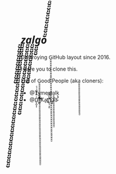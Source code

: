 # _͈̮͈̮͈̮͈̮͈̮͈̮͈̮͈̮͈̮z͈̮͈̮͈̮͈̮͈̮͈̮͈̮͈̮͈̮͈̮͈̮͈̮͈̮͈̮͈̮͈̮͈̮͈̮͈̮͈̮͈̮͈̮͈̮͈̮͈̮͈̮͈̮͈̮a͈̮͈̮͈̮͈̮͈̮͈̮͈̮͈̮͈̮͈̮͈̮͈̮͈̮͈̮͈̮͈̮l͈̮͈̮͈̮͈̮͈̮͈̮͈̮͈̮͈̮g͈̮͈̮ŏ̎̆̎̆̎̆̎̆̎̆̎̆̎̆̎̆̎̆̎̆̎̆̎̆̎̆̎̆̎̆̎̆̎̆̎̆̎̆̎̆̎̆̎̆̎̆̎̆̎̆̎̆̎̆̎̆̎̆̎̆̎̆̎̆̎̆̎̆̎̆̎̆̎̆̎̆̎̆̎̆̎̆̎̆̎̆̎̆̎̆̎̆̎̆̎̆̎̆̎̆̎̆̎̆̎̆̎̆̎̆̎̆̎̆̎̆̎̆̎̆̎̆̎̆̎̆̎̆̎̆̎̆̎̆̎̆̎̆̎̆̎̆̎̆̎̆̎̆̎̆̎̆̎̆̎̆̎̆̎̆̎̆̎̆̎̆̎̆̎̆̎̆̎̆̎̆̎̆̎̆̎̆̎̆̎̆̎̆̎̆̎̆̎̆̎̆̎̆̎̆̎̆̎̆̎̆̎̆̎̆̎̆̎̆̎̆̎̆̎̆̎̆̎̆̎̆̎̆̎̆̎̆̎̆̎̆̎̆̎̆̎̆̎̆̎̆̎̆̎̆̎̆̎̆̎̆̎̆̎̆̎̆̎̆̎̆̎̆̎̆̎̆̎̆̎̆̎̆̎̆̎̆̎̆̎̆̎̆̎̆̎̆̎̆̎̆̎̆̎̆̎̆̎̆̎̆̎̆̎̆̎̆̎̆̎̆̎̆̎̆̎̆̎̆̎̆̎̆̎̆̎̆̎̆̎̆̎̆̎̆̎̆̎̆̎̆̎̆̎̆̎̆̎̆̎̆̎̆̎̆̎̆̎̆̎̆̎̆̎̆̎̆̎̆̎̆̎̆̎̆̎̆̎̆̎̆̎̆̎̆̎̆̎̆̎̆̎̆̎̆̎_
Destroying G͈̮͈̮͈̮͈̮͈̮͈̮͈̮͈̮͈̮͈̮͈̮͈̮͈̮͈̮͈̮͈̮͈̮͈̮͈̮͈̮͈̮͈̮͈̮͈̮͈̮͈̮͈̮͈̮͈̮͈̮͈̮͈̮͈̮͈̮͈̮͈̮͈̮͈̮͈̮͈̮͈̮itHub layout since 2016.

I dare you to clone this.

List of G͈̮͈̮͈̮͈̮͈̮͈̮͈̮͈̮͈̮͈̮͈̮͈̮͈̮͈̮͈̮͈̮͈̮͈̮͈̮͈̮͈̮͈̮͈̮͈̮͈̮͈̮͈̮͈̮͈̮͈̮͈̮͈̮͈̮͈̮͈̮͈̮͈̮͈̮͈̮͈̮͈̮ood People (aka͈̮͈̮͈̮͈̮͈̮͈̮͈̮͈̮͈̮͈̮͈̮͈̮͈̮͈̮͈̮͈̮ cloners):

 - @Tymewa͈̮͈̮͈̮͈̮͈̮͈̮͈̮͈̮͈̮͈̮͈̮͈̮͈̮͈̮͈̮͈̮lk
 - @D̯̩̪̟͓̓̿͛͌̈́́ͩr͕̟͊͌ͧ҉͖̄ͪ͆ͩ͝͞͡Ka̞t̯҉̸̢̛̞͉͙̤̱͗̒͆ͫ͡1̢͍̏̈́ͪ2̵̂3̵ͣ̚̚
